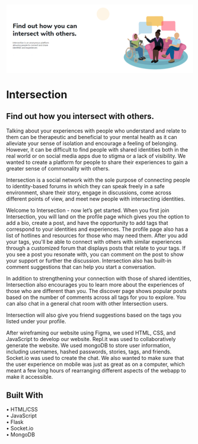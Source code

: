 ![banner](static/images/readmeimg.png)

# Intersection

## Find out how you intersect with others.

Talking about your experiences with people who understand and relate to them can be therapeutic and beneficial to your mental health as it can alleviate your sense of isolation and encourage a feeling of belonging. However, it can be difficult to find people with shared identities both in the real world or on social media apps due to stigma or a lack of visibility. We wanted to create a platform for people to share their experiences to gain a greater sense of commonality with others.
 
Intersection is a social network with the sole purpose of connecting people to identity-based forums in which they can speak freely in a safe environment, share their story, engage in discussions, come across different points of view, and meet new people with intersecting identities.
 
Welcome to Intersection - now let’s get started. When you first join Intersection, you will land on the profile page which gives you the option to add a bio, create a post, and have the opportunity to add tags that correspond to your identities and experiences. The profile page also has a list of hotlines and resources for those who may need them. After you add your tags, you'll be able to connect with others with similar experiences through a customized forum that displays posts that relate to your tags. If you see a post you resonate with, you can comment on the post to show your support or further the discussion. Intersection also has built-in comment suggestions that can help you start a conversation. 
 
In addition to strengthening your connection with those of shared identities, Intersection also encourages you to learn more about the experiences of those who are different than you. The discover page shows popular posts based on the number of comments across all tags for you to explore. You can also chat in a general chat room with other Intersection users. 
 
Intersection will also give you friend suggestions based on the tags you listed under your profile. 
 
After wireframing our website using Figma, we used HTML, CSS, and JavaScript to develop our website. Repl.it was used to collaboratively generate the website. We used mongoDB to store user information, including usernames, hashed passwords, stories, tags, and friends. Socket.io was used to create the chat. We also wanted to make sure that the user experience on mobile was just as great as on a computer, which meant a few long hours of rearranging different aspects of the webapp to make it accessible.

## Built With
• HTML/CSS  
• JavaScript  
• Flask  
• Socket.io  
• MongoDB  
